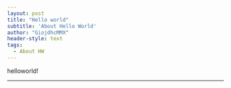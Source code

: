 ```yaml
---
layout: post
title: "Hello world"
subtitle: 'About Hello World'
author: "GiojdhcMMX"
header-style: text
tags:
  - About HW
---
```


helloworld!

---
